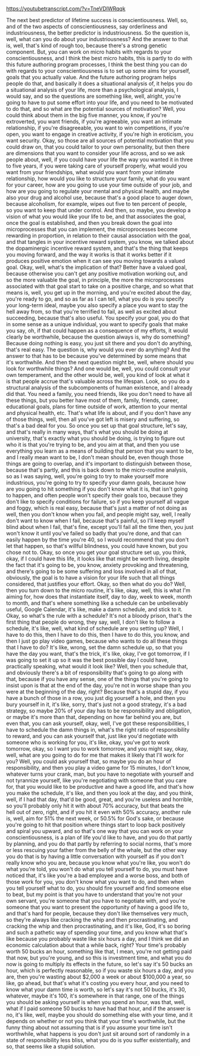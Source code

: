 https://youtubetranscript.com/?v=TneVDlWRqqk

 The next best predictor of lifetime success is conscientiousness. Well, so, and of the two aspects of conscientiousness, say orderliness and industriousness, the better predictor is industriousness. So the question is, well, what can you do about your industriousness? And the answer to that is, well, that's kind of rough too, because there's a strong genetic component. But, you can work on micro habits with regards to your conscientiousness, and I think the best micro habits, this is partly to do with this future authoring program processes, I think the best thing you can do with regards to your conscientiousness is to set up some aims for yourself, goals that you actually value. And the future authoring program helps people do that, and basically it does a situational analysis of, it helps you do a situational analysis of your life, more than a psychological analysis, I would say, and so the questions are something like, well, alright, you're going to have to put some effort into your life, and you need to be motivated to do that, and so what are the potential sources of motivation? Well, you could think about them in the big five manner, you know, if you're extroverted, you want friends, if you're agreeable, you want an intimate relationship, if you're disagreeable, you want to win competitions, if you're open, you want to engage in creative activity, if you're high in eroticism, you want security. Okay, so those are all sources of potential motivation that you could draw on, that you could tailor to your own personality, but then there are dimensions that you want to consider your life across, and so we ask people about, well, if you could have your life the way you wanted it in three to five years, if you were taking care of yourself properly, what would you want from your friendships, what would you want from your intimate relationship, how would you like to structure your family, what do you want for your career, how are you going to use your time outside of your job, and how are you going to regulate your mental and physical health, and maybe also your drug and alcohol use, because that's a good place to auger down, because alcoholism, for example, wipes out five to ten percent of people, so you want to keep that under control. And then, so maybe, you develop a vision of what you would like your life to be, and that associates the goal, once the goal is established, and then you break down the goal into microprocesses that you can implement, the microprocesses become rewarding in proportion, in relation to their causal association with the goal, and that tangles in your incentive reward system, you know, we talked about the dopaminergic incentive reward system, and that's the thing that keeps you moving forward, and the way it works is that it works better if it produces positive emotion when it can see you moving towards a valued goal. Okay, well, what's the implication of that? Better have a valued goal, because otherwise you can't get any positive motivation working out, and so the more valuable the goal, in principle, the more the microprocesses associated with that goal start to take on a positive charge, and so what that means is, well, you get up in the morning, and you're excited about the day, you're ready to go, and so as far as I can tell, what you do is you specify your long-term ideal, maybe you also specify a place you want to stay the hell away from, so that you're terrified to fail, as well as excited about succeeding, because that's also useful. You specify your goal, you do that in some sense as a unique individual, you want to specify goals that make you say, oh, if that could happen as a consequence of my efforts, it would clearly be worthwhile, because the question always is, why do something? Because doing nothing is easy, you just sit there and you don't do anything, that's real easy. The question is, why would you ever do anything? And the answer to that has to be because you've determined by some means that it's worthwhile. And then the next question might be, well, where should you look for worthwhile things? And one would be, well, you could consult your own temperament, and the other would be, well, you kind of look at what it is that people accrue that's valuable across the lifespan. Look, so you do a structural analysis of the subcomponents of human existence, and I already did that. You need a family, you need friends, like you don't need to have all these things, but you better have most of them, family, friends, career, educational goals, plans for time outside of work, attention to your mental and physical health, etc. That's what life is about, and if you don't have any of those things, well, then all you've got left is misery and suffering, so that's a bad deal for you. So once you set up that goal structure, let's say, and that's really in many ways, that's what you should be doing at university, that's exactly what you should be doing, is trying to figure out who it is that you're trying to be, and you aim at that, and then you use everything you learn as a means of building that person that you want to be, and I really mean want to be, I don't mean should be, even though those things are going to overlap, and it's important to distinguish between those, because that's partly, and this is back down to the micro-routine analysis, so as I was saying, well, you're going to try to make yourself more industrious, you're going to try to specify your damn goals, because how are you going to hit something if you don't know what it is, that isn't going to happen, and often people won't specify their goals too, because they don't like to specify conditions for failure, so if you keep yourself all vague and foggy, which is real easy, because that's just a matter of not doing as well, then you don't know when you fail, and people might say, well, I really don't want to know when I fail, because that's painful, so I'll keep myself blind about when I fail, that's fine, except you'll fail all the time then, you just won't know it until you've failed so badly that you're done, and that can easily happen by the time you're 40, so I would recommend that you don't let that happen, so that's willful blindness, you could have known, but you chose not to. Okay, so once you get your goal structure set up, you think, okay, if I could have this life, it looks like that might be worth living, despite the fact that it's going to be, you know, anxiety provoking and threatening, and there's going to be some suffering and loss involved in all of that, obviously, the goal is to have a vision for your life such that all things considered, that justifies your effort. Okay, so then what do you do? Well, then you turn down to the micro routine, it's like, okay, well, this is what I'm aiming for, how does that instantiate itself, day to day, week to week, month to month, and that's where something like a schedule can be unbelievably useful, Google Calendar, it's like, make a damn schedule, and stick to it. Okay, so what's the rule with a schedule? It's not a bloody prison, that's the first thing that people do wrong, they say, well, I don't like to follow a schedule, it's like, well, what kind of schedule are you setting up? Well, I have to do this, then I have to do this, then I have to do this, you know, and then I just go play video games, because who wants to do all these things that I have to do? It's like, wrong, set the damn schedule up, so that you have the day you want, that's the trick, it's like, okay, I've got tomorrow, if I was going to set it up so it was the best possible day I could have, practically speaking, what would it look like? Well, then you schedule that, and obviously there's a bit of responsibility that's going to go along with that, because if you have any sense, one of the things that you're going to insist upon is that at the end of the day, you're not in worse shape than you were at the beginning of the day, right? Because that's a stupid day, if you have a bunch of those in a row, you just dig yourself a hole, and then you bury yourself in it, it's like, sorry, that's just not a good strategy, it's a bad strategy, so maybe 20% of your day has to be responsibility and obligation, or maybe it's more than that, depending on how far behind you are, but even that, you can ask yourself, okay, well, I've got these responsibilities, I have to schedule the damn things in, what's the right ratio of responsibility to reward, and you can ask yourself that, just like you'd negotiate with someone who is working for you, it's like, okay, you've got to work tomorrow, okay, so I want you to work tomorrow, and you might say, okay, well, what are you going to do for me that makes it likely that I'll work for you? Well, you could ask yourself that, so maybe you do an hour of responsibility, and then you play a video game for 15 minutes, I don't know, whatever turns your crank, man, but you have to negotiate with yourself and not tyrannize yourself, like you're negotiating with someone that you care for, that you would like to be productive and have a good life, and that's how you make the schedule, it's like, and then you look at the day, and you think, well, if I had that day, that'd be good, great, and you're useless and horrible, so you'll probably only hit it with about 70% accuracy, but that beats the hell out of zero, right, and if you hit it even with 50% accuracy, another rule is, well, aim for 51% the next week, or 50.5% for God's sake, or because you're going to hit that position where things start to loop back positively and spiral you upward, and so that's one way that you can work on your conscientiousness, is a plan of life you'd like to have, and you do that partly by planning, and you do that partly by referring to social norms, that's more or less rescuing your father from the belly of the whale, but the other way you do that is by having a little conversation with yourself as if you don't really know who you are, because you know what you're like, you won't do what you're told, you won't do what you tell yourself to do, you must have noticed that, it's like you're a bad employee and a worse boss, and both of those work for you, you don't know what you want to do, and then when you tell yourself what to do, you should fire yourself and find someone else to beat, but my point is that you have to understand that you're not your own servant, you're someone that you have to negotiate with, and you're someone that you want to present the opportunity of having a good life to, and that's hard for people, because they don't like themselves very much, so they're always like cracking the whip and then procrastinating, and cracking the whip and then procrastinating, and it's like, God, it's so boring and such a pathetic way of spending your time, and you know what that's like because you probably waste like six hours a day, and I think we did an economic calculation about that a while back, right? Your time's probably worth 50 bucks an hour, something like that, I mean, you're not getting paid that now, but you're young, and so this is investment time, and what you do now is going to multiply its effects in the future, so let's say it's 50 bucks an hour, which is perfectly reasonable, so if you waste six hours a day, and you are, then you're wasting about $2,000 a week or about $100,000 a year, so like, go ahead, but that's what it's costing you every hour, and you need to know what your damn time is worth, so let's say it's not 50 bucks, it's 30, whatever, maybe it's 100, it's somewhere in that range, one of the things you should be asking yourself is when you spend an hour, was that, well, what if I paid someone 50 bucks to have had that hour, and if the answer is no, it's like, well, maybe you should do something else with your time, and it depends on whether or not you think that your time's worthwhile, but the funny thing about not assuming that is if you assume your time isn't worthwhile, what happens is you don't just sit around sort of randomly in a state of responsibility less bliss, what you do is you suffer existentially, and so, that seems like a stupid solution.